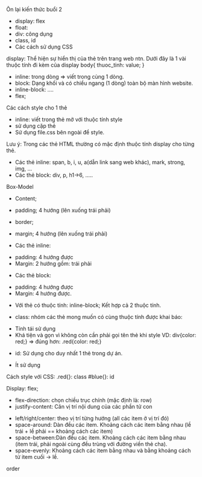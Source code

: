 Ôn lại kiến thức buổi 2

- display: flex
- float:
- div: công dụng
- class, id
- Các cách sử dụng CSS

display: Thể hiện sự hiển thị của thẻ trên trang web ntn. Dưới đây là 1 vài thuộc tính đi kèm của display
body{
thuoc_tinh: value;
}

- inline: trong dòng => viết trong cùng 1 dòng.
- block: Dạng khối và có chiều ngang (1 dòng) toàn bộ màn hình website.
- inline-block: ....
- flex;

Các cách style cho 1 thẻ

- inline: viết trong thẻ mở với thuộc tính style
- sử dụng cặp thẻ <stlye></stlye>
- Sử dụng file.css bên ngoài để style.

Lưu ý: Trong các thẻ HTML thường có mặc định thuộc tính display cho từng thẻ.

- Các thẻ inline: span, b, i, u, a(dẫn link sang web khác), mark, strong, img, ...
- Các thẻ block: div, p, h1->6, .....

Box-Model

- Content;
- padding; 4 hướng (lên xuống trái phải)
- border;
- margin; 4 hướng (lên xuống trái phải)

- Các thẻ inline:

* padding: 4 hướng được
* Margin: 2 hướng gồm: trái phải

- Các thẻ block:

* padding: 4 hướng được
* Margin: 4 hướng được.

- Với thẻ có thuộc tính: inline-block; Kết hợp cả 2 thuộc tính.

- class: nhóm các thẻ mong muốn có cùng thuộc tính được khai báo:

* Tính tái sử dụng
* Khá tiện và gọn vì không còn cần phải gọi tên thẻ khi style VD: div{color: red;} => đúng hơn: .red{color: red;}

- id: Sử dụng cho duy nhất 1 thẻ trong dự án.

* Ít sử dụng

Cách style với CSS:
.red{}: class
#blue{}: id

Display: flex;

- flex-direction: chọn chiều trục chính (mặc định là: row)
- justify-content: Căn vị trí nội dung của các phần tử con

* left/right/center: theo vị trí từng hướng (all các item ở vị trí đó)
* space-around: Dàn đều các item. Khoảng cách các item bằng nhau (lề trái + lề phải == khoảng cách các item)
* space-between:Dàn đều các item. Khoảng cách các item bằng nhau (item trái, phải ngoài cùng đều trùng với đường viền thẻ cha).
* space-evenly: Khoảng cách các item bằng nhau và bằng khoảng cách từ item cuối -> lề.

order
